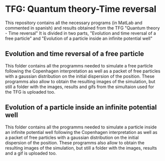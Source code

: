 # TFG: Quantum theory-Time reversal
This repository contains all the necessary programs (in MatLab and commented in spanish) and results obtained from the TFG "Quantum theory - Time reversal"
It is divided in two parts, "Evolution and time reversal of a free particle" and "Evolution of a particle inside an infinite potential well"
## Evolution and time reversal of a free particle
This folder contains all the programms needed to simulate a free particle following the Copenhagen interpretation as well as a packet of free particles with a gaussian distribution on the initial dispersion of the position. These programms also allow to obtain the resulting images of the simulation, but still a folder with the images, results and gifs from the simultaion used for the TFG is uploaded too.
## Evolution of a particle inside an infinite potential well
This folder contains all the programms needed to simulate a particle inside an infinite potential well following the Copenhagen interpretation as well as a packet of free particles with a gaussian distribution on the initial dispersion of the position. These programms also allow to obtain the resulting images of the simulation, but still a folder with the images, results and a gif is uploaded too.
